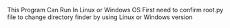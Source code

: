 This Program Can Run In Linux or Windows OS
First need to confirm root.py file to change directory finder by using Linux or Windows version
